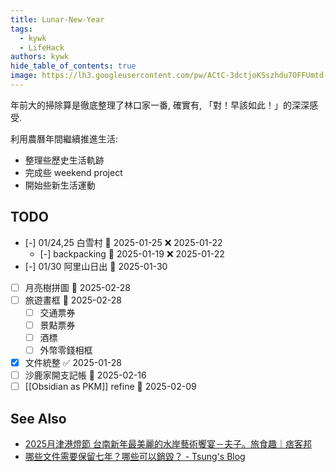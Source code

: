 ```yaml
---
title: Lunar-New-Year
tags:
  - kywk
  - LifeHack
authors: kywk
hide_table_of_contents: true
image: https://lh3.googleusercontent.com/pw/ACtC-3dctjoKSszhdu7OFFUmtd-eRmtxUAIxStWh7m3eW8Qy4iXLueXBb-3n_AmYxWpfIrQWGc5He2WVeunoRe0ULT5MnjeqBY5aknTj-sCoNU7Rdg4ndP4GDvOk-5Kv7vIP5NIE8TaEJSrB2ip4Qkf8Dbi-Ig=w800-no?authuser=0
---
```


年前大的掃除算是徹底整理了林口家一番, 確實有, 「對！早該如此！」的深深感受.

利用農曆年間繼續推進生活:
- 整理些歷史生活軌跡
- 完成些 weekend project
- 開始些新生活運動

## TODO
- [-] 01/24,25 白雪村 📅 2025-01-25 ❌ 2025-01-22
	- [-] backpacking 📅 2025-01-19 ❌ 2025-01-22
- [-] 01/30 阿里山日出 📅 2025-01-30 
- [ ] 月亮樹拼圖 📅 2025-02-28
- [ ] 旅遊畫框 📅 2025-02-28 
	- [ ] 交通票券
	- [ ] 景點票券
	- [ ] 酒標
	- [ ] 外幣零錢相框
- [x] 文件統整 ✅ 2025-01-28
- [ ] 沙鹿家開支記帳 📅 2025-02-16 
- [ ] [[Obsidian as PKM]] refine 📅 2025-02-09 

## See Also

- [2025月津港燈節 台南新年最美麗的水岸藝術饗宴－夫子。旅食趣｜痞客邦](https://stephenchencyk.pixnet.net/blog/post/173191396)
- [哪些文件需要保留七年？哪些可以銷毀？ - Tsung's Blog](https://blog.longwin.com.tw/2025/01/news-document-save-reserve-expire-2025/)

